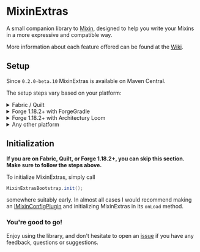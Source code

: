 # MixinExtras

A small companion library to [Mixin](https://github.com/SpongePowered/Mixin/), designed to help you write your Mixins in
a more expressive and compatible way.

More information about each feature offered can be found at the [Wiki](https://github.com/LlamaLad7/MixinExtras/wiki).

## Setup

Since `0.2.0-beta.10` MixinExtras is available on Maven Central.

The setup steps vary based on your platform:
<details><summary>Fabric / Quilt</summary>

```gradle
dependencies {
    include(implementation(annotationProcessor("io.github.llamalad7:mixinextras-fabric:0.2.0-rc.5")))
}
```

</details>
<details><summary>Forge 1.18.2+ with ForgeGradle</summary>

```gradle
dependencies {
    implementation(annotationProcessor("io.github.llamalad7:mixinextras-common:0.2.0-rc.5"))
    implementation(jarJar("io.github.llamalad7:mixinextras-forge:0.2.0-rc.5")) {
        jarJar.ranged(it, "[0.2.0-rc.5,)")
    }
}
```

</details>
<details><summary>Forge 1.18.2+ with Architectury Loom</summary>

```gradle
dependencies {
    implementation(annotationProcessor("io.github.llamalad7:mixinextras-common:0.2.0-rc.5"))
    implementation(include("io.github.llamalad7:mixinextras-forge:0.2.0-rc.5"))
}
```

</details>
<details><summary>Any other platform</summary>

This is only a rough guide. You will need to look into the specifics of setting up ShadowJar for your platform.

```gradle
plugins {
    id "com.github.johnrengelman.shadow" version "8.1.0"
}

configurations {
    implementation.extendsFrom shadow
}

dependencies {
    shadow(annotationProcessor("io.github.llamalad7:mixinextras-common:0.2.0-rc.5"))
}

shadowJar {
    configurations = [project.configurations.shadow]
    relocate("com.llamalad7.mixinextras", "your.package.goes.here.mixinextras")
    mergeServiceFiles() // Very important!
}
```

</details>

## Initialization

**If you are on Fabric, Quilt, or Forge 1.18.2+, you can skip this section. Make sure to follow the steps above.**

To initialize MixinExtras, simply call

```java
MixinExtrasBootstrap.init();
```

somewhere suitably early. In almost all cases I would recommend making
an [IMixinConfigPlugin](https://github.com/SpongePowered/Mixin/blob/master/src/main/java/org/spongepowered/asm/mixin/extensibility/IMixinConfigPlugin.java)
and initializing MixinExtras in its `onLoad` method.

### You're good to go!

Enjoy using the library, and don't hesitate to open an [issue](https://github.com/LlamaLad7/MixinExtras/issues) if you
have any feedback, questions or suggestions.
